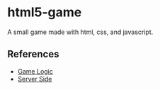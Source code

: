 # html5-game
A small game made with html, css, and javascript.

## References
* [Game Logic](https://scripterswar.com/tutorial/html5#)
* [Server Side](https://scripterswar.com/tutorial/nodejs)
